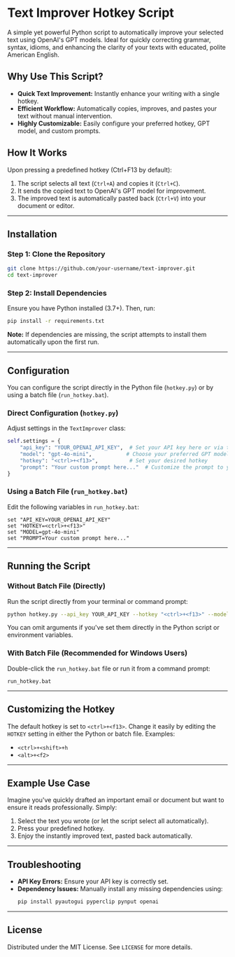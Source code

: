 ﻿# Text Improver Hotkey Script

A simple yet powerful Python script to automatically improve your selected text using OpenAI's GPT models. Ideal for quickly correcting grammar, syntax, idioms, and enhancing the clarity of your texts with educated, polite American English.

## Why Use This Script?
- **Quick Text Improvement:** Instantly enhance your writing with a single hotkey.
- **Efficient Workflow:** Automatically copies, improves, and pastes your text without manual intervention.
- **Highly Customizable:** Easily configure your preferred hotkey, GPT model, and custom prompts.

## How It Works
Upon pressing a predefined hotkey (Ctrl+F13 by default):
1. The script selects all text (`Ctrl+A`) and copies it (`Ctrl+C`).
2. It sends the copied text to OpenAI's GPT model for improvement.
3. The improved text is automatically pasted back (`Ctrl+V`) into your document or editor.

---

## Installation

### Step 1: Clone the Repository
```bash
git clone https://github.com/your-username/text-improver.git
cd text-improver
```

### Step 2: Install Dependencies
Ensure you have Python installed (3.7+). Then, run:
```bash
pip install -r requirements.txt
```

**Note:** If dependencies are missing, the script attempts to install them automatically upon the first run.

---

## Configuration

You can configure the script directly in the Python file (`hotkey.py`) or by using a batch file (`run_hotkey.bat`).

### Direct Configuration (`hotkey.py`)

Adjust settings in the `TextImprover` class:

```python
self.settings = {
    "api_key": "YOUR_OPENAI_API_KEY",  # Set your API key here or via the OPENAI_API_KEY environment variable
    "model": "gpt-4o-mini",           # Choose your preferred GPT model
    "hotkey": "<ctrl>+<f13>",          # Set your desired hotkey
    "prompt": "Your custom prompt here..."  # Customize the prompt to your needs
}
```

### Using a Batch File (`run_hotkey.bat`)

Edit the following variables in `run_hotkey.bat`:

```batch
set "API_KEY=YOUR_OPENAI_API_KEY"
set "HOTKEY=<ctrl>+<f13>"
set "MODEL=gpt-4o-mini"
set "PROMPT=Your custom prompt here..."
```

---

## Running the Script

### Without Batch File (Directly)
Run the script directly from your terminal or command prompt:
```bash
python hotkey.py --api_key YOUR_API_KEY --hotkey "<ctrl>+<f13>" --model gpt-4o-mini
```

You can omit arguments if you've set them directly in the Python script or environment variables.

### With Batch File (Recommended for Windows Users)

Double-click the `run_hotkey.bat` file or run it from a command prompt:
```batch
run_hotkey.bat
```

---

## Customizing the Hotkey

The default hotkey is set to `<ctrl>+<f13>`. Change it easily by editing the `HOTKEY` setting in either the Python or batch file. Examples:
- `<ctrl>+<shift>+h`
- `<alt>+<f2>`

---

## Example Use Case
Imagine you've quickly drafted an important email or document but want to ensure it reads professionally. Simply:

1. Select the text you wrote (or let the script select all automatically).
2. Press your predefined hotkey.
3. Enjoy the instantly improved text, pasted back automatically.

---

## Troubleshooting

- **API Key Errors:** Ensure your API key is correctly set.
- **Dependency Issues:** Manually install any missing dependencies using:
  ```bash
  pip install pyautogui pyperclip pynput openai
  ```

---

## License

Distributed under the MIT License. See `LICENSE` for more details.

